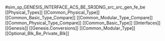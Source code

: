 #sim_sp_GENESIS_INTERFACE_ACS_BE_SR3DNG_src_src_gen_fe_be
[[Physical_Types]]
[[Common_Physical_Type]]
[[Common_Basic_Type_Compare]]
[[Common_Modular_Type_Compare]]
[[Common_Physical_Type_Compare]]
[[Common_Basic_Type]]
[[Interfaces]]
[[Genesis]]
[[Genesis.Conversions]]
[[Common_Modular_Type]]
[[Optional_Blk_Be_Private_Blk]]
